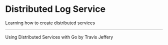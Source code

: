 # Distributed Log Service

Learning how to create distributed services

---

Using Distributed Services with Go by Travis Jeffery
